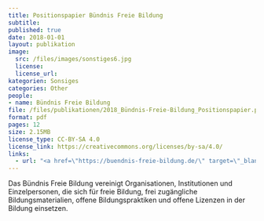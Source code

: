 ```yaml
---
title: Positionspapier Bündnis Freie Bildung
subtitle:
published: true
date: 2018-01-01
layout: publikation
image: 
  src: /files/images/sonstiges6.jpg
  license: 
  license_url: 
kategorien: Sonsiges
categories: Other
people:
- name: Bündnis Freie Bildung
file: /files/publikationen/2018_Bündnis-Freie-Bildung_Positionspapier.pdf
format: pdf
pages: 12
size: 2.15MB
license_type: CC-BY-SA 4.0
license_link: https://creativecommons.org/licenses/by-sa/4.0/
links: 
  - url: "<a href=\"https://buendnis-freie-bildung.de/\" target=\"_blank\">Zur Website des Bündnis Freie Bildung</a>"
---
```


Das Bündnis Freie Bildung vereinigt Organisationen, Institutionen und Einzelpersonen, die sich für freie Bildung, frei zugängliche Bildungsmaterialien, offene Bildungspraktiken und offene Lizenzen in der Bildung einsetzen.
